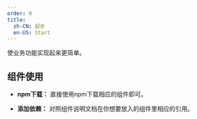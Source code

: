 ```yaml
---
order: 0
title: 
  zh-CN: 起步
  en-US: Start
---
```


使业务功能实现起来更简单。

## 组件使用

- **npm下载：** 直接使用npm下载相应的组件即可。

- **添加依赖：** 对照组件说明文档在你想要放入的组件里相应的引用。

